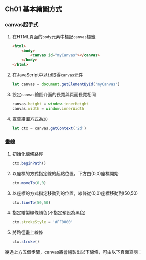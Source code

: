 ## Ch01 基本繪圖方式

### canvas起手式
1. 在HTML頁面的`body`元素中標記`canvas`標籤
    ```html
    <html>
        <body>
            <canvas id="myCanvas"></canvas>
        </body>
    </html>
    ```
2. 在JavaScript中以`id`取得`canvas`元件
    ```javascript
    let canvas = document.getElementById('myCanvas')
    ```
3. 設定`canvas`繪圖介面的長寬與頁面長寬相同
    ```javascript
    canvas.height = window.innerHeight
    canvas.width = window.innerWidth
    ```
4. 宣告繪圖方式為`2D`
    ```javascript
    let ctx = canvas.getContext('2d')
    ```
### 畫線
1. 初始化線條路徑
    ```javascript
    ctx.beginPath()
    ```
2. 以座標的方式指定線的起點位置，下方由(0,0)座標開始
    ```javascript
    ctx.moveTo(0,0)
    ```
3. 以座標的方式指定移動到的位置，線條從(0,0)座標移動到(50,50)
    ```javascript
    ctx.lineTo(50,50)
    ```
4. 指定繪製線條顏色(不指定預設為黑色)
    ```javascript
    ctx.strokeStyle = '#FF0000'
    ```
5. 將路徑畫上線條
    ```javascript
    ctx.stroke()
    ```
幾過上方五個步驟，canvas將會繪製出以下線條，可由以下頁面查閱：
[]()

